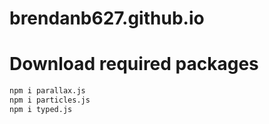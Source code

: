 # brendanb627.github.io
# Download required packages
```bash
npm i parallax.js
npm i particles.js
npm i typed.js
```
